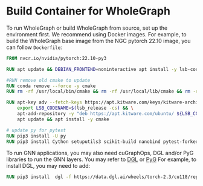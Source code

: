 # Build Container for WholeGraph
To run WholeGraph or build WholeGraph from source, set up the environment first.
We recommend using Docker images.
For example, to build the WholeGraph base image from the NGC pytorch 22.10 image, you can follow `Dockerfile`:
```dockerfile
FROM nvcr.io/nvidia/pytorch:22.10-py3

RUN apt update && DEBIAN_FRONTEND=noninteractive apt install -y lsb-core software-properties-common wget libspdlog-dev

#RUN remove old cmake to update
RUN conda remove --force -y cmake
RUN rm -rf /usr/local/bin/cmake && rm -rf /usr/local/lib/cmake && rm -rf /usr/lib/cmake

RUN apt-key adv --fetch-keys https://apt.kitware.com/keys/kitware-archive-latest.asc && \
    export LSB_CODENAME=$(lsb_release -cs) && \
    apt-add-repository -y "deb https://apt.kitware.com/ubuntu/ ${LSB_CODENAME} main" && \
    apt update && apt install -y cmake

# update py for pytest
RUN pip3 install -U py
RUN pip3 install Cython setuputils3 scikit-build nanobind pytest-forked pytest
```

To run GNN applications, you may also need cuGraphOps, DGL and/or PyG libraries to run the GNN layers.
You may refer to [DGL](https://www.dgl.ai/pages/start.html) or [PyG](https://pytorch-geometric.readthedocs.io/en/latest/notes/installation.html)
For example, to install DGL, you may need to add:

```dockerfile
RUN pip3 install  dgl -f https://data.dgl.ai/wheels/torch-2.3/cu118/repo.html
```
